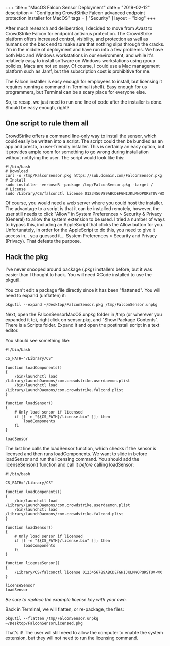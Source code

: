 +++
title = "MacOS Falcon Sensor Deployment"
date = "2019-02-12"
description = "Configuring CrowdStrike Falcon advanced endpoint protection installer for MacOS"
tags = [ "Security" ]
layout = "blog"
+++

After much research and deliberation, I decided to move from Avast to CrowdStrike Falcon for endpoint antivirus protection. The CrowdStrike platform offers increased control, visibility, and protection as well as humans on the back end to make sure that nothing slips through the cracks. I'm in the middle of deployment and have run into a few problems. We have both Mac and Windows workstations in our environment, and while it's relatively easy to install software on Windows workstations using group policies, Macs are not so easy. Of course, I could use a Mac management platform such as Jamf, but the subscription cost is prohibitive for me.

The Falcon installer is easy enough for employees to install, but licensing it requires running a command in Terminal (shell). Easy enough for us programmers, but Terminal can be a scary place for everyone else.

So, to recap, we just need to run one line of code after the installer is done. Should be easy enough, right?

## One script to rule them all

CrowdStrike offers a command line-only way to install the sensor, which could easily be written into a script. The script could then be bundled as an app and presto, a user-friendly installer. This is certainly an easy option, but it provides ample room for something to go wrong during installation without notifying the user. The script would look like this:

```
#!/bin/bash
# Download
curl -o /tmp/FalconSensor.pkg https://sub.domain.com/FalconSensor.pkg
# Install
sudo installer -verboseR -package /tmp/FalconSensor.pkg -target /
# License
sudo /Library/CS/falconctl license 0123456789ABCDEFGHIJKLMNOPQRSTUV-WX
```

Of course, you would need a web server where you could host the installer. The advantage to a script is that it can be installed remotely, however, the user still needs to click "Allow" in System Preferences > Security & Privacy (General) to allow the system extension to be used. I tried a number of ways to bypass this, including an AppleScript that clicks the Allow button for you. Unfortunately, in order for the AppleScript to do this, you need to give it access in... you guessed it... System Preferences > Security and Privacy (Privacy). That defeats the purpose.

## Hack the pkg

I've never snooped around package (.pkg) installers before, but it was easier than I thought to hack. You will need XCode installed to use the pkgutil.

You can't edit a package file directly since it has been "flattened". You will need to expand (unflatten) it: 

```
pkgutil --expand ~/Desktop/FalconSensor.pkg /tmp/FalconSensor.unpkg
```

Next, open the FalconSensorMacOS.unpkg folder in /tmp (or wherever you expanded it to), right click on sensor.pkg, and "Show Package Contents". There is a Scripts folder. Expand it and open the postinstall script in a text editor.

You should see something like:

```
#!/bin/bash

CS_PATH="/Library/CS"

function loadComponents()
{
    /bin/launchctl load /Library/LaunchDaemons/com.crowdstrike.userdaemon.plist
    /bin/launchctl load /Library/LaunchDaemons/com.crowdstrike.falcond.plist
}

function loadSensor()
{
    # Only load sensor if licensed
    if [[ -e "${CS_PATH}/license.bin" ]]; then
        loadComponents
    fi
}

loadSensor
```

The last line calls the loadSensor function, which checks if the sensor is licensed and then runs loadComponents. We want to slide in before loadSensor and run the licensing command. You should add the licenseSensor() function and call it *before* calling loadSensor:

```
#!/bin/bash

CS_PATH="/Library/CS"

function loadComponents()
{
    /bin/launchctl load /Library/LaunchDaemons/com.crowdstrike.userdaemon.plist
    /bin/launchctl load /Library/LaunchDaemons/com.crowdstrike.falcond.plist
}

function loadSensor()
{
    # Only load sensor if licensed
    if [[ -e "${CS_PATH}/license.bin" ]]; then
        loadComponents
    fi
}

function licenseSensor()
{
    /Library/CS/falconctl license 0123456789ABCDEFGHIJKLMNOPQRSTUV-WX
}

licenseSensor
loadSensor

```

*Be sure to replace the example license key with your own.*

Back in Terminal, we will flatten, or re-package, the files:

```
pkgutil --flatten /tmp/FalconSensor.unpkg ~/Desktop/FalconSensorLicensed.pkg
```

That's it! The user will still need to allow the computer to enable the system extension, but they will not need to run the licensing command.